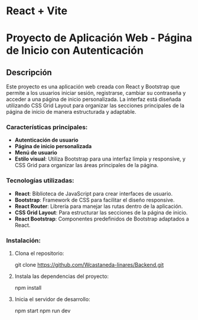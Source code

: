 # React + Vite

# Proyecto de Aplicación Web - Página de Inicio con Autenticación

## Descripción

Este proyecto es una aplicación web creada con React y Bootstrap que permite a los usuarios iniciar sesión, registrarse, cambiar su contraseña y acceder a una página de inicio personalizada. La interfaz está diseñada utilizando CSS Grid Layout para organizar las secciones principales de la página de inicio de manera estructurada y adaptable. 

### Características principales:

- **Autenticación de usuario**
- **Página de inicio personalizada**
- **Menú de usuario**
- **Estilo visual**: Utiliza Bootstrap para una interfaz limpia y responsive, y CSS Grid para organizar las áreas principales de la página.

### Tecnologías utilizadas:

- **React**: Biblioteca de JavaScript para crear interfaces de usuario.
- **Bootstrap**: Framework de CSS para facilitar el diseño responsive.
- **React Router**: Librería para manejar las rutas dentro de la aplicación.
- **CSS Grid Layout**: Para estructurar las secciones de la página de inicio.
- **React Bootstrap**: Componentes predefinidos de Bootstrap adaptados a React.

### Instalación:

1. Clona el repositorio:

   git clone https://github.com/Wcastaneda-linares/Backend.git
   
2. Instala las dependencias del proyecto:

   npm install

3. Inicia el servidor de desarrollo:

   npm start
   npm run dev

